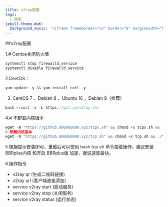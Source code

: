 ```yaml
---
title: v2ray配置
tags:
  - 随笔
jekyll-theme-WuK:
  background_music: '<iframe frameborder="no" border="0" marginwidth="0" marginheight="0" width=100% height=86 src="//music.163.com/outchain/player?type=2&id=27876158&auto=0&height=66"></iframe>'
---
```


##v2ray配置

1.# Centos关闭防火墙
```c
systemctl stop firewalld.service
systemctl disable firewalld.service
```

2.CentOS：
```c
yum update -y && yum install curl -y
```
3. CentOS 7 、Debian 8 、Ubuntu 16 ，Debian 9（推荐）
```c
bash <(curl -s -L https://git.io/v2ray.sh)
```

4.# 不卸载内核版本
```c
wget -N "https://github.000060000.xyz/tcpx.sh" && chmod +x tcpx.sh && ./tcpx.sh
# 卸载内核版本
wget -N "https://github.000060000.xyz/tcp.sh" && chmod +x tcp.sh && ./tcp.sh
```

5.根据提示安装即可，重启后可以使用 bash tcp.sh 命令接着操作，建议安装 BBRplus内核 和开启 BBRplus版 加速，据说速度最快。

6.操作指令
- v2ray qr   (生成二维码链接)
- v2ray url  (客户端直接添加)
- service v2ray start (启动服务)
- service v2ray stop  (关闭服务)
- service v2ray status (运行状态)

